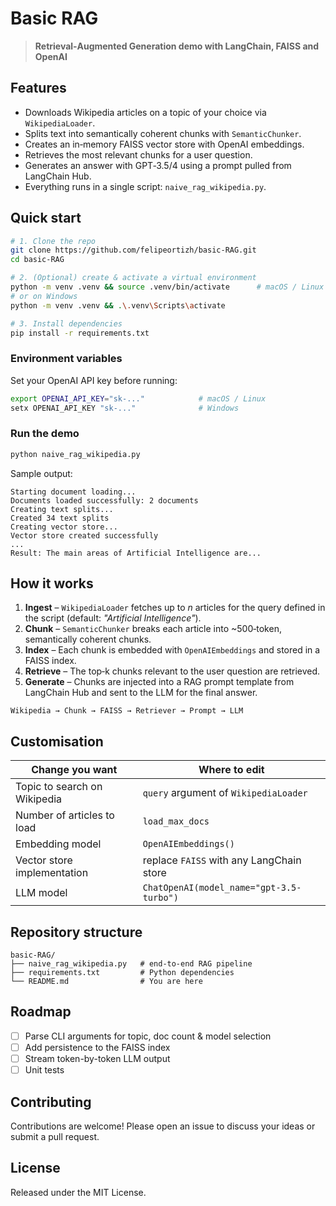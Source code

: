 # Basic RAG

> **Retrieval‑Augmented Generation demo with LangChain, FAISS and OpenAI**

## Features
- Downloads Wikipedia articles on a topic of your choice via `WikipediaLoader`.
- Splits text into semantically coherent chunks with `SemanticChunker`.
- Creates an in‑memory FAISS vector store with OpenAI embeddings.
- Retrieves the most relevant chunks for a user question.
- Generates an answer with GPT‑3.5/4 using a prompt pulled from LangChain Hub.
- Everything runs in a single script: `naive_rag_wikipedia.py`.

## Quick start

```bash
# 1. Clone the repo
git clone https://github.com/felipeortizh/basic-RAG.git
cd basic-RAG

# 2. (Optional) create & activate a virtual environment
python -m venv .venv && source .venv/bin/activate      # macOS / Linux
# or on Windows
python -m venv .venv && .\.venv\Scripts\activate

# 3. Install dependencies
pip install -r requirements.txt
```

### Environment variables
Set your OpenAI API key before running:

```bash
export OPENAI_API_KEY="sk-..."            # macOS / Linux
setx OPENAI_API_KEY "sk-..."              # Windows
```

### Run the demo
```bash
python naive_rag_wikipedia.py
```

Sample output:

```
Starting document loading...
Documents loaded successfully: 2 documents
Creating text splits...
Created 34 text splits
Creating vector store...
Vector store created successfully
...
Result: The main areas of Artificial Intelligence are...
```

## How it works

1. **Ingest** – `WikipediaLoader` fetches up to *n* articles for the query defined in the script (default: *"Artificial Intelligence"*).
2. **Chunk** – `SemanticChunker` breaks each article into ~500‑token, semantically coherent chunks.
3. **Index** – Each chunk is embedded with `OpenAIEmbeddings` and stored in a FAISS index.
4. **Retrieve** – The top‑k chunks relevant to the user question are retrieved.
5. **Generate** – Chunks are injected into a RAG prompt template from LangChain Hub and sent to the LLM for the final answer.

```
Wikipedia → Chunk → FAISS → Retriever → Prompt → LLM
```

## Customisation

| Change you want                        | Where to edit                          |
|----------------------------------------|----------------------------------------|
| Topic to search on Wikipedia           | `query` argument of `WikipediaLoader`  |
| Number of articles to load             | `load_max_docs`                        |
| Embedding model                        | `OpenAIEmbeddings()`                   |
| Vector store implementation            | replace `FAISS` with any LangChain store |
| LLM model                              | `ChatOpenAI(model_name="gpt-3.5-turbo")` |

## Repository structure
```
basic-RAG/
├── naive_rag_wikipedia.py   # end‑to‑end RAG pipeline
├── requirements.txt         # Python dependencies
└── README.md                # You are here
```

## Roadmap
- [ ] Parse CLI arguments for topic, doc count & model selection
- [ ] Add persistence to the FAISS index
- [ ] Stream token-by-token LLM output
- [ ] Unit tests

## Contributing
Contributions are welcome! Please open an issue to discuss your ideas or submit a pull request.

## License
Released under the MIT License.
